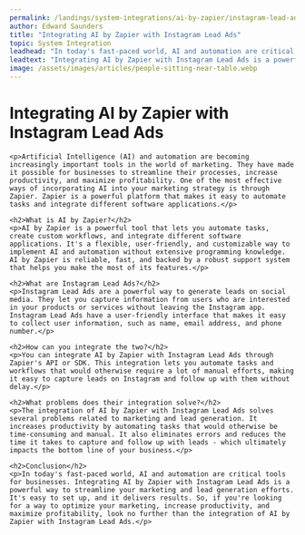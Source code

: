 ```yaml
---
permalink: /landings/system-integrations/ai-by-zapier/instagram-lead-ads
author: Edward Saunders
title: "Integrating AI by Zapier with Instagram Lead Ads"
topic: System Integration
leadhead: "In today's fast-paced world, AI and automation are critical tools for businesses"
leadtext: "Integrating AI by Zapier with Instagram Lead Ads is a powerful way to streamline your marketing and lead generation efforts. It's easy to set up, and it delivers results. So, if you're looking for a way to optimize your marketing, increase productivity, and maximize profitability, look no further than the integration of AI by Zapier with Instagram Lead Ads."
image: /assets/images/articles/people-sitting-near-table.webp
---
```

<div class="arttext">	<h1>Integrating AI by Zapier with Instagram Lead Ads</h1>

	<p>Artificial Intelligence (AI) and automation are becoming increasingly important tools in the world of marketing. They have made it possible for businesses to streamline their processes, increase productivity, and maximize profitability. One of the most effective ways of incorporating AI into your marketing strategy is through Zapier. Zapier is a powerful platform that makes it easy to automate tasks and integrate different software applications.</p>

	<h2>What is AI by Zapier?</h2>
	<p>AI by Zapier is a powerful tool that lets you automate tasks, create custom workflows, and integrate different software applications. It's a flexible, user-friendly, and customizable way to implement AI and automation without extensive programming knowledge. AI by Zapier is reliable, fast, and backed by a robust support system that helps you make the most of its features.</p>

	<h2>What are Instagram Lead Ads?</h2>
	<p>Instagram Lead Ads are a powerful way to generate leads on social media. They let you capture information from users who are interested in your products or services without leaving the Instagram app. Instagram Lead Ads have a user-friendly interface that makes it easy to collect user information, such as name, email address, and phone number.</p>

	<h2>How can you integrate the two?</h2>
	<p>You can integrate AI by Zapier with Instagram Lead Ads through Zapier's API or SDK. This integration lets you automate tasks and workflows that would otherwise require a lot of manual efforts, making it easy to capture leads on Instagram and follow up with them without delay.</p>

	<h2>What problems does their integration solve?</h2>
	<p>The integration of AI by Zapier with Instagram Lead Ads solves several problems related to marketing and lead generation. It increases productivity by automating tasks that would otherwise be time-consuming and manual. It also eliminates errors and reduces the time it takes to capture and follow up with leads - which ultimately impacts the bottom line of your business.</p>

	<h2>Conclusion</h2>
	<p>In today's fast-paced world, AI and automation are critical tools for businesses. Integrating AI by Zapier with Instagram Lead Ads is a powerful way to streamline your marketing and lead generation efforts. It's easy to set up, and it delivers results. So, if you're looking for a way to optimize your marketing, increase productivity, and maximize profitability, look no further than the integration of AI by Zapier with Instagram Lead Ads.</p>
</div>
